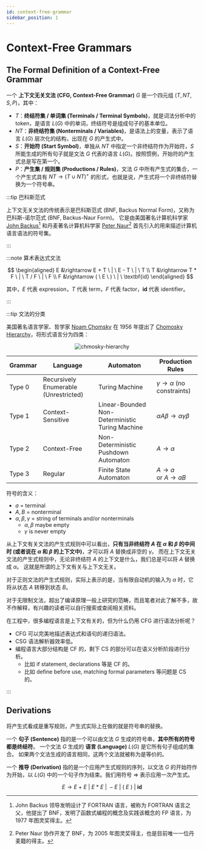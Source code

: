 ```yaml
---
id: context-free-grammar
sidebar_position: 1
---
```


# Context-Free Grammars

## The Formal Definition of a Context-Free Grammar

一个 **上下文无关文法 (CFG, Context-Free Grammar)** $G$ 是一个四元组 $(T, NT, S, P)$，其中：
- $T$：**终结符集 / 单词集 (Terminals / Terminal Symbols)**，就是词法分析中的 token，是语言 $L(G)$ 中的单词，终结符号是组成句子的基本单位。
- $NT$：**非终结符集 (Nonterminals / Variables)**，是语法上的变量，表示了语言 $L(G)$ 层次化的结构，出现在 $G$ 的产生式中。
- $S$：**开始符 (Start Symbol)**，单独从 $NT$ 中指定一个非终结符作为开始符，$S$ 所能生成的所有句子就是文法 $G$ 代表的语言 $L(G)$。按照惯例，开始符的产生式总是写在第一个。
- $P$：**产生集 / 规则集 (Productions / Rules)**，文法 $G$ 中所有产生式的集合，一个产生式具有 $NT \rightarrow (T \cup NT)^+$ 的形式，也就是说，产生式将一个非终结符替换为一个符号串。

:::tip 巴科斯范式

上下文无关文法的传统表示是巴科斯范式 (BNF, Backus Normal Form)，又称为巴科斯-诺尔范式 (BNF, Backus-Naur Form)。
它是由美国著名计算机科学家 [John Backus](https://en.wikipedia.org/wiki/John_Backus)[^1] 和丹麦著名计算机科学家 [Peter Naur](https://en.wikipedia.org/wiki/Peter_Naur)[^2] 首先引入的用来描述计算机语言语法的符号集。

:::

:::note 算术表达式文法

$$
  \begin{aligned}
    E &\rightarrow E + T \ | \ E - T \ | \ T \\
    T &\rightarrow T * F \ | \ T / F \ | \ F \\
    F &\rightarrow ( \ E \ ) \ | \ \textbf{id}
  \end{aligned}
$$

其中，$E$ 代表 expression，$T$ 代表 term，$F$ 代表 factor，$\textbf{id}$ 代表 identifier。

:::

:::tip 文法的分类

美国著名语言学家、哲学家 [Noam Chomsky](https://en.wikipedia.org/wiki/Noam_Chomsky) 在 1956 年提出了 [Chomosky Hierarchy](https://en.wikipedia.org/wiki/Chomsky_hierarchy)，将形式语言分为四类：

<center><img src="https://upload.wikimedia.org/wikipedia/commons/thumb/9/9a/Chomsky-hierarchy.svg/320px-Chomsky-hierarchy.svg.png" alt="chmosky-hierarchy"/></center>

| Grammar | Language | Automaton | Production Rules |
| ------- | -------- | --------- | ---------------- |
| Type 0 | Recursively Enumerable (Unrestricted) | Turing Machine | $\gamma \rightarrow \alpha$ (no constraints) |
| Type 1 | Context-Sensitive | Linear-Bounded Non-Deterministic Turing Machine | $\alpha A \beta \rightarrow \alpha \gamma \beta$ |
| Type 2 | Context-Free | Non-Deterministic Pushdown Automaton | $A \rightarrow \alpha$ |
| Type 3 | Regular | Finite State Automaton | $A \rightarrow a$ <br/> or $A \rightarrow aB$ |

符号的含义：
- $a$ = terminal
- $A, B$ = nonterminal
- $\alpha, \beta, \gamma$ = string of terminals and/or nonterminals
  - $\alpha, \beta$ maybe empty
  - $\gamma$ is never empty

从上下文有关文法的产生式规则中可以看出，**只有当非终结符 $A$ 在 $\alpha$ 和 $\beta$ 的中间时 (或者说在 $\alpha$ 和 $\beta$ 的上下文中)**，才可以将 $A$ 替换成非空的 $\gamma$。
而在上下文无关文法的产生式规则中，无论非终结符 $A$ 的上下文是什么，我们总是可以将 $A$ 替换成 $\alpha$。
这就是所谓的上下文有关与上下文无关。

对于正则文法的产生式规则，实际上表示的是，当有限自动机的输入为 $\alpha$ 时，它将从状态 $A$ 转移到状态 $B$。

对于无限制文法，超出了编译原理一般上研究的范畴，而且笔者对此了解不多，故不作解释，有兴趣的读者可以自行搜索或查阅相关资料。

在工程中，很多编程语言是上下文有关的，但为什么仍用 CFG 进行语法分析呢？
- CFG 可以完美地描述表达式和语句的递归语法。
- CSG 语法解析器效率低。
- 编程语言大部分结构是 CF 的，剩下 CS 的部分可以在语义分析阶段进行分析。
  - 比如 if statement, declarations 等是 CF 的。
  - 比如 define before use, matching formal parameters 等问题是 CS 的。

:::

## Derivations

将产生式看成是重写规则，产生式实际上在做的就是符号串的替换。

一个 **句子 (Sentence)** 指的是一个可以由文法 $G$ 生成的符号串，**其中所有的符号都是终结符**。
一个文法 $G$ 生成的 **语言 (Language)** $L(G)$ 是它所有句子组成的集合。
如果两个文法生成的语言相同，这两个文法就被称为是等价的。

一个 **推导 (Derivation)** 指的是一个应用产生式规则的序列，以文法 $G$ 的开始符作为开始，以 $L(G)$ 中的一个句子作为结束。我们用符号 $\Rightarrow$ 表示应用一次产生式。

$$
  E \rightarrow E \ + \ E \ | \ E \ * \ E \ | \ -E \ | \ ( \ E \ ) \ | \ \textbf{id}
$$

[^1]: John Backus 领导发明设计了 FORTRAN 语言，被称为 FORTRAN 语言之父，他提出了 BNF，发明了函数式编程的概念及实践该概念的 FP 语言，为 1977 年图灵奖得主。
[^2]: Peter Naur 协作开发了 BNF，为 2005 年图灵奖得主，也是目前唯一一位丹麦籍的得主。
